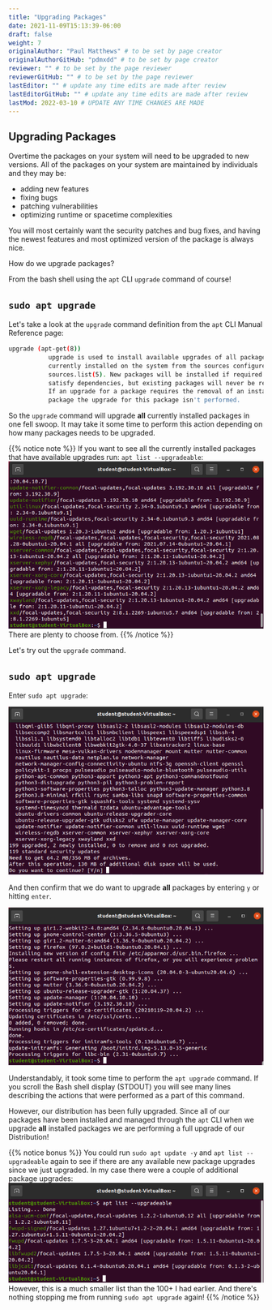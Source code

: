 ```yaml
---
title: "Upgrading Packages"
date: 2021-11-09T15:13:39-06:00
draft: false
weight: 7
originalAuthor: "Paul Matthews" # to be set by page creator
originalAuthorGitHub: "pdmxdd" # to be set by page creator
reviewer: "" # to be set by the page reviewer
reviewerGitHub: "" # to be set by the page reviewer
lastEditor: "" # update any time edits are made after review
lastEditorGitHub: "" # update any time edits are made after review
lastMod: 2022-03-10 # UPDATE ANY TIME CHANGES ARE MADE
---
```


## Upgrading Packages

Overtime the packages on your system will need to be upgraded to new versions. All of the packages on your system are maintained by individuals and they may be:

- adding new features
- fixing bugs
- patching vulnerabilities
- optimizing runtime or spacetime complexities

You will most certainly want the security patches and bug fixes, and having the newest features and most optimized version of the package is always nice.

How do we upgrade packages?

From the bash shell using the `apt` CLI `upgrade` command of course!

## `sudo apt upgrade`

Let's take a look at the `upgrade` command definition from the `apt` CLI Manual Reference page:

```bash
upgrade (apt-get(8))
           upgrade is used to install available upgrades of all packages
           currently installed on the system from the sources configured via
           sources.list(5). New packages will be installed if required to
           satisfy dependencies, but existing packages will never be removed.
           If an upgrade for a package requires the removal of an installed
           package the upgrade for this package isn't performed.
```

So the `upgrade` command will upgrade **all** currently installed packages in one fell swoop. It may take it some time to perform this action depending on how many packages needs to be upgraded.

{{% notice note %}}
If you want to see all the currently installed packages that have available upgrades run: `apt list --upgradeable`:
![apt list --upgradeable](pictures/apt-list-upgradeable.png?classes=border)
There are plenty to choose from.
{{% /notice %}}

Let's try out the `upgrade` command.

## `sudo apt upgrade`

Enter `sudo apt upgrade`:

![sudo apt upgrade confirm](pictures/apt-upgrade-confirm.png?classes=border)

And then confirm that we do want to upgrade **all** packages by entering `y` or hitting `enter`.

![sudo apt upgrade](pictures/apt-upgrade.png?classes=border)

Understandably, it took some time to perform the `apt upgrade` command. If you scroll the Bash shell display (STDOUT) you will see many lines describing the actions that were performed as a part of this command.

However, our distribution has been fully upgraded. Since all of our packages have been installed and managed through the `apt` CLI when we upgrade **all** installed packages we are performing a full upgrade of our Distribution!

{{% notice bonus %}}
You could run `sudo apt update -y` and `apt list --upgradeable` again to see if there are any available new package upgrades since we just upgraded. In my case there were a couple of additional package upgrades:
![small apt list --upgradeable](pictures/small-apt-list-upgradeable.png?classes=border)
However, this is a much smaller list than the 100+ I had earlier. And there's nothing stopping me from running `sudo apt upgrade` again!
{{% /notice %}}